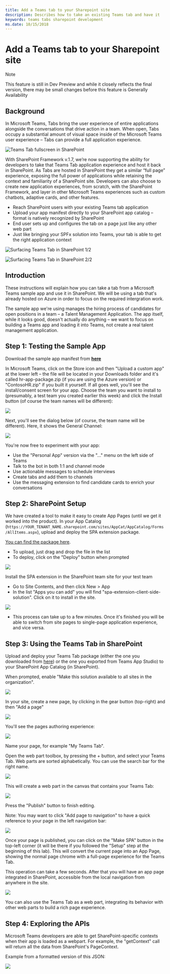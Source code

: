 ```yaml
---
title: Add a Teams tab to your Sharepoint site
description: Describes how to take an existing Teams tab and have it 
keywords: teams tabs sharepoint development
ms.date: 10/15/2018
---
```


# Add a Teams tab to your Sharepoint site

> [!Note]
> This feature is still in Dev Preview and while it closely reflects the final version, there may be small changes before this feature is Generally Availability

## Background

In Microsoft Teams, Tabs bring the user experience of entire applications alongside the conversations that drive action in a team.  When open, Tabs occupy a substantial amount of visual space inside of the Microsoft Teams user experience – Tabs can provide a full application experience. 

![Teams Tab fullscreen in SharePoint](~/assets/images/tabs/tabs-in-sharepoint/image084.png)

With SharePoint Framework v.1.7, we’re now supporting the ability for developers to take that Teams Tab application experience and host it back in SharePoint. As Tabs are hosted in SharePoint they get a similar “full page” experience, exposing the full power of applications while retaining the context and familiarity of a SharePoint site.  Developers can also choose to create new application experiences, from scratch, with the SharePoint Framework, and layer in other Microsoft Teams experiences such as custom chatbots, adaptive cards, and other features.

- Reach SharePoint users with your existing Teams tab application
- Upload your app manifest directly to your SharePoint app catalog – format is natively recognized by SharePoint​
- End user sets up and configures the tab on a page just like any other web part​
- Just like bringing your SPFx solution into Teams, your tab is able to get the right application context

![Surfacing Teams Tab in SharePoint 1/2](~/assets/images/tabs/tabs-in-sharepoint/image082.png)

![Surfacing Teams Tab in SharePoint 2/2](~/assets/images/tabs/tabs-in-sharepoint/image083.png)

## Introduction

These instructions will explain how you can take a tab from a Microsoft Teams sample app and use it in SharePoint. We will be using a tab that's already hosted on Azure in order to focus on the required intergration work.

The sample app we're using manages the hiring process of candidates for open positions in a team – a Talent Management Application. The app itself, while it looks good, doesn't actually do anything – we want to focus on building a Teams app and loading it into Teams, not create a real talent management application.

## Step 1: Testing the Sample App

Download the sample app manifest from [**here**](https://github.com/billbliss/microsoft-teams-sample-talent-acquisition/raw/master/TeamsAppPackages/hr-app-package.zip)

In Microsoft Teams, click on the Store icon and then "Upload a custom app" at the lower left – the file will be located in your Downloads folder and it's called hr-app-package.zip (if you are using the Azure version) or "ContosoHR.zip" if you built it yourself. If all goes well, you'll see the install/consent screen for your app. Choose the team you want to install to (presumably, a test team you created earlier this week) and click the Install button (of course the team names will be different):

![](~/assets/images/tabs/tabs-in-sharepoint/image057.png)

Next, you'll see the dialog below (of course, the team name will be different). Here, it shows the General Channel:

![](~/assets/images/tabs/tabs-in-sharepoint/image059.png)

You're now free to experiment with your app:

- Use the "Personal App" version via the "..." menu on the left side of Teams
- Talk to the bot in both 1:1 and channel mode
- Use actionable messages to schedule interviews
- Create tabs and add them to channels
- Use the messaging extension to find candidate cards to enrich your conversations

## Step 2: SharePoint Setup

We have created a tool to make it easy to create App Pages (until we get it worked into the product). In your App Catalog (`https://YOUR_TENANT_NAME.sharepoint.com/sites/AppCat/AppCatalog/Forms/AllItems.aspx`), upload and deploy the SPA extension package.

[You can find the package here](https://microsoft.sharepoint-df.com/:u:/t/TeamsDevKitchen/EfMg48rpcNhDmRKFEc9IP_UB0obEd_RDg1TmmVwR3bWUcQ?e=umeuIF).

- To upload, just drag and drop the file in the list
- To deploy, click on the "Deploy" button when prompted

![](~/assets/images/tabs/tabs-in-sharepoint/image061.png)

Install the SPA extension in the SharePoint team site for your test team

- Go to Site Contents, and then click New > App
- In the list "Apps you can add" you will find "spa-extension-client-side-solution". Click on it to install in the site.

![](~/assets/images/tabs/tabs-in-sharepoint/image063.png)

- This process can take up to a few minutes. Once it's finished you will be able to switch from site pages to single-page application experience, and vice versa.

## Step 3: Using the Teams Tab in SharePoint

Upload and deploy your Teams Tab package (either the one you downloaded from [here](https://github.com/billbliss/microsoft-teams-sample-talent-acquisition/blob/master/TeamsAppPackages/TalentMgmt-Azure.zip?raw=true)) or the one you exported from Teams App Studio) to your SharePoint App Catalog (in SharePoint).

When prompted, enable "Make this solution available to all sites in the organization".

![](~/assets/images/tabs/tabs-in-sharepoint/image065.png)

In your site, create a new page, by clicking in the gear button (top-right) and then "Add a page"

![](~/assets/images/tabs/tabs-in-sharepoint/image066.png)

You'll see the pages authoring experience:

![](~/assets/images/tabs/tabs-in-sharepoint/image067.png)

Name your page, for example "My Teams Tab".

Open the web part toolbox, by pressing the + button, and select your Teams Tab. Web parts are sorted alphabetically. You can use the search bar for the right name.

![](~/assets/images/tabs/tabs-in-sharepoint/image069.png)

This will create a web part in the canvas that contains your Teams Tab:

![](~/assets/images/tabs/tabs-in-sharepoint/image071.png)

Press the "Publish" button to finish editing.

Note: You may want to click "Add page to navigation" to have a quick reference to your page in the left navigation bar:

![](~/assets/images/tabs/tabs-in-sharepoint/image073.png)

Once your page is published, you can click on the "Make SPA" button in the top-left corner (it will be there if you followed the "Setup" step at the beginning of this lab). This will convert the current page into an App Page, showing the normal page chrome with a full-page experience for the Teams Tab.

This operation can take a few seconds. After that you will have an app page integrated in SharePoint, accessible from the local navigation from anywhere in the site.

![](~/assets/images/tabs/tabs-in-sharepoint/image075.png)

You can also use the Teams Tab as a web part, integrating its behavior with other web parts to build a rich page experience.

## Step 4: Exploring the APIs

Microsoft Teams developers are able to get SharePoint-specific contexts when their app is loaded as a webpart. For example, the "getContext" call will return all the data from SharePoint's PageContext.

Example from a formatted version of this JSON:

![](~/assets/images/tabs/tabs-in-sharepoint/image081.png)